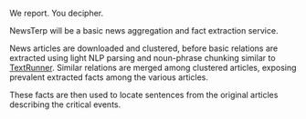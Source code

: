 We report. You decipher.

NewsTerp will be a basic news aggregation and fact extraction service.

News articles are downloaded and clustered, before basic relations are extracted using light NLP parsing and noun-phrase chunking similar to [TextRunner](TextRunner.md). Similar relations are merged among clustered articles, exposing prevalent extracted facts among the various articles.

These facts are then used to locate sentences from the original articles describing the critical events.